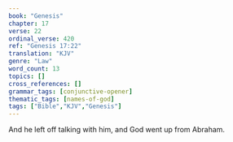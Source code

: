 ```yaml
---
book: "Genesis"
chapter: 17
verse: 22
ordinal_verse: 420
ref: "Genesis 17:22"
translation: "KJV"
genre: "Law"
word_count: 13
topics: []
cross_references: []
grammar_tags: [conjunctive-opener]
thematic_tags: [names-of-god]
tags: ["Bible","KJV","Genesis"]
---
```

And he left off talking with him, and God went up from Abraham.
